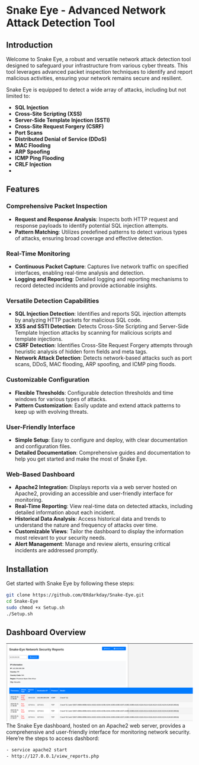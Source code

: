 # Snake Eye - Advanced Network Attack Detection Tool

## Introduction

Welcome to Snake Eye, a robust and versatile network attack detection tool designed to safeguard your infrastructure from various cyber threats. This tool leverages advanced packet inspection techniques to identify and report malicious activities, ensuring your network remains secure and resilient.

Snake Eye is equipped to detect a wide array of attacks, including but not limited to:

- **SQL Injection**
- **Cross-Site Scripting (XSS)**
- **Server-Side Template Injection (SSTI)**
- **Cross-Site Request Forgery (CSRF)**
- **Port Scans**
- **Distributed Denial of Service (DDoS)**
- **MAC Flooding**
- **ARP Spoofing**
- **ICMP Ping Flooding**
- **CRLF Injection**
- 
## Features

### Comprehensive Packet Inspection
- **Request and Response Analysis**: Inspects both HTTP request and response payloads to identify potential SQL injection attempts.
- **Pattern Matching**: Utilizes predefined patterns to detect various types of attacks, ensuring broad coverage and effective detection.

### Real-Time Monitoring
- **Continuous Packet Capture**: Captures live network traffic on specified interfaces, enabling real-time analysis and detection.
- **Logging and Reporting**: Detailed logging and reporting mechanisms to record detected incidents and provide actionable insights.

### Versatile Detection Capabilities
- **SQL Injection Detection**: Identifies and reports SQL injection attempts by analyzing HTTP packets for malicious SQL code.
- **XSS and SSTI Detection**: Detects Cross-Site Scripting and Server-Side Template Injection attacks by scanning for malicious scripts and template injections.
- **CSRF Detection**: Identifies Cross-Site Request Forgery attempts through heuristic analysis of hidden form fields and meta tags.
- **Network Attack Detection**: Detects network-based attacks such as port scans, DDoS, MAC flooding, ARP spoofing, and ICMP ping floods.

### Customizable Configuration
- **Flexible Thresholds**: Configurable detection thresholds and time windows for various types of attacks.
- **Pattern Customization**: Easily update and extend attack patterns to keep up with evolving threats.

### User-Friendly Interface
- **Simple Setup**: Easy to configure and deploy, with clear documentation and configuration files.
- **Detailed Documentation**: Comprehensive guides and documentation to help you get started and make the most of Snake Eye.

### Web-Based Dashboard
- **Apache2 Integration**: Displays reports via a web server hosted on Apache2, providing an accessible and user-friendly interface for monitoring.
- **Real-Time Reporting**: View real-time data on detected attacks, including detailed information about each incident.
- **Historical Data Analysis**: Access historical data and trends to understand the nature and frequency of attacks over time.
- **Customizable Views**: Tailor the dashboard to display the information most relevant to your security needs.
- **Alert Management**: Manage and review alerts, ensuring critical incidents are addressed promptly.
 
## Installation

Get started with Snake Eye by following these steps:
```sh
git clone https://github.com/0Xdarkday/Snake-Eye.git
cd Snake-Eye
sudo chmod +x Setup.sh
./Setup.sh
```

## Dashboard Overview
![Dashboard Overview](images/dashboard.png)
The Snake Eye dashboard, hosted on an Apache2 web server, provides a comprehensive and user-friendly interface for monitoring network security. Here’re the steps to access dashbord:
   ```sh
- service apache2 start
- http://127.0.0.1/view_reports.php 
